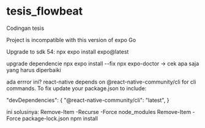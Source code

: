 # tesis_flowbeat
Codingan tesis

Project is incompatible with this version of expo Go

Upgrade to sdk 54:
npx expo install expo@latest

upgrade dependencie
npx expo install --fix
npx expo-doctor -> cek apa saja yang harus diperbaiki

ada errror ini?
 react-native depends on @react-native-community/cli for cli commands. To fix update your package.json to include:


  "devDependencies": {
    "@react-native-community/cli": "latest",
  }

ini solusinya:
Remove-Item -Recurse -Force node_modules
Remove-Item -Force package-lock.json
npm install